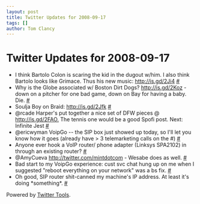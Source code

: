 ```yaml
---
layout: post
title: Twitter Updates for 2008-09-17
tags: []
author: Tom Clancy
---
```


# Twitter Updates for 2008-09-17

<ul>
	<li>I think Bartolo Colon is scaring the kid in the dugout w/him. I also think Bartolo looks like Grimace. Thus his new music: <a href="http://is.gd/2Ji4" rel="nofollow">http://is.gd/2Ji4</a> <a href="http://twitter.com/tclancy/statuses/924008023">#</a></li>
	<li>Why is the Globe associated w/ Boston Dirt Dogs? <a href="http://is.gd/2Koz" rel="nofollow">http://is.gd/2Koz</a> - down on a pitcher for one bad game, down on Bay for having a baby. Die. <a href="http://twitter.com/tclancy/statuses/924518134">#</a></li>
	<li>Soulja Boy on Braid: <a href="http://is.gd/2Jfk" rel="nofollow">http://is.gd/2Jfk</a> <a href="http://twitter.com/tclancy/statuses/924530758">#</a></li>
	<li>@rcade Harper's put together a nice set of DFW pieces @ <a href="http://is.gd/2FAO." rel="nofollow">http://is.gd/2FAO.</a> The tennis one would be a good Spofi post. Next: Infinite Jest <a href="http://twitter.com/tclancy/statuses/924652654">#</a></li>
	<li>@ericwyman VoipGo -- the SIP box just showed up today, so I'll let you know how it goes (already have &gt; 3 telemarketing calls on the #) <a href="http://twitter.com/tclancy/statuses/924851370">#</a></li>
	<li>Anyone ever hook a VoIP router/ phone adapter (Linksys SPA2102) in through an existing router? <a href="http://twitter.com/tclancy/statuses/924942531">#</a></li>
	<li>@AmyCueva <a href="http://twitter.com/mintdotcom" rel="nofollow">http://twitter.com/mintdotcom</a> - Wesabe does as well. <a href="http://twitter.com/tclancy/statuses/924951532">#</a></li>
	<li>Bad start to my VoipGo experience: cust svc chat hung up on me when I suggested "reboot everything on your network" was a bs fix. <a href="http://twitter.com/tclancy/statuses/924982162">#</a></li>
	<li>Oh good, SIP router shit-canned my machine's IP address. At least it's doing *something*. <a href="http://twitter.com/tclancy/statuses/924995722">#</a></li>
</ul>
<p>Powered by <a href="http://alexking.org/projects/wordpress">Twitter Tools</a>.</p>
